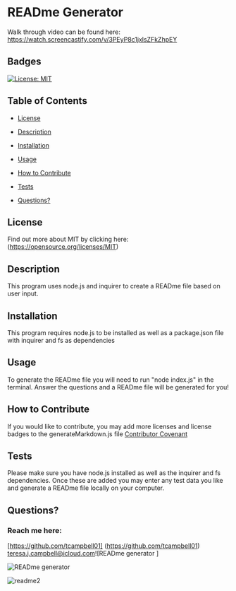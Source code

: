 # READme Generator

Walk through video can be found here: https://watch.screencastify.com/v/3PEyP8c1jxlsZFkZhpEY

  ## Badges

  [![License: MIT](https://img.shields.io/badge/License-MIT-yellow.svg)](https://opensource.org/licenses/MIT)

  ## Table of Contents

  * [License](#license)

  * [Description](#description)

  * [Installation](#installation)

  * [Usage](#usage)

  * [How to Contribute](#how-to-contribute)

  * [Tests](#tests)

  * [Questions?](#questions)

  ## License
  Find out more about MIT by clicking here:
  (https://opensource.org/licenses/MIT)

  ## Description

  This program uses node.js and inquirer to create a READme file based on user input. 

  ## Installation

  This program requires node.js to be installed as well as a package.json file with inquirer and fs as dependencies

  ## Usage

  To generate the READme file you will need to run "node index.js" in the terminal.  Answer the questions and a READme file will be generated for you! 

  ## How to Contribute
  
  If you would like to contribute, you may add more licenses and license badges to the generateMarkdown.js file 
  [Contributor Covenant](https://www.contributor-covenant.org/)

  ## Tests
  Please make sure you have node.js installed as well as the inquirer and fs dependencies.  Once these are added you may enter any test data you like and generate a READme file locally on your computer.

  ## Questions?

  ### Reach me here: 
  [https://github.com/tcampbell01] (https://github.com/tcampbell01)  
  teresa.j.campbell@icloud.com![READme generator ]
  
  
  
  ![READme generator ](https://user-images.githubusercontent.com/93332105/154701708-7992e327-e467-4d90-8159-e557f352bba7.jpg)
  
  
  
  
![readme2](https://user-images.githubusercontent.com/93332105/154701729-6a126fc5-6ec6-4503-b76e-8253b4b2a028.jpg)
